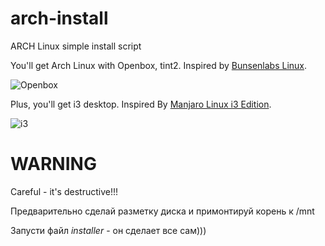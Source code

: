 # arch-install
ARCH Linux simple install script

You'll get Arch Linux with Openbox, tint2. Inspired by [Bunsenlabs Linux](https://www.bunsenlabs.org).

![Openbox](https://i.imgur.com/HxfQLnB.png)

Plus, you'll get i3 desktop. Inspired By [Manjaro Linux i3 Edition](https://manjaro.org).

![i3](https://i.imgur.com/N729mKg.png)

# WARNING #
Careful  - it's destructive!!! 

Предварительно сделай разметку диска и примонтируй корень к /mnt

Запусти файл *installer* - он сделает все сам)))
